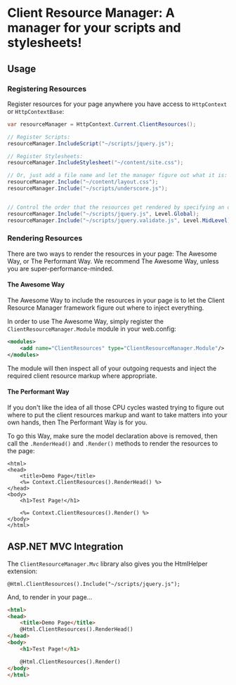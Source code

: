 # Client Resource Manager:  A manager for your scripts and stylesheets!

## Usage

### Registering Resources

Register resources for your page anywhere you have access to `HttpContext` or `HttpContextBase`:

```c#
var resourceManager = HttpContext.Current.ClientResources();

// Register Scripts:
resourceManager.IncludeScript("~/scripts/jquery.js");

// Register Stylesheets:
resourceManager.IncludeStylesheet("~/content/site.css");

// Or, just add a file name and let the manager figure out what it is:
resourceManager.Include("~/content/layout.css");
resourceManager.Include("~/scripts/underscore.js");


// Control the order that the resources get rendered by specifying an optional Level:
resourceManager.Include("~/scripts/jquery.js", Level.Global);
resourceManager.Include("~/scripts/jquery.validate.js", Level.MidLevel);
```

### Rendering Resources

There are two ways to render the resources in your page: The Awesome Way, or The Performant Way.
We recommend The Awesome Way, unless you are super-performance-minded.

#### The Awesome Way
The Awesome Way to include the resources in your page is to let the Client Resource Manager framework figure out where to inject everything.

In order to use The Awesome Way, simply register the `ClientResourceManager.Module` module in your web.config:

```xml
<modules>
	<add name="ClientResources" type="ClientResourceManager.Module"/>
</modules>
```

The module will then inspect all of your outgoing requests and inject the required client resource markup where appropriate.


#### The Performant Way

If you don't like the idea of all those CPU cycles wasted trying to figure out where to put the client resources markup and want to take matters into your own hands, then The Performant Way is for you.

To go this Way, make sure the model declaration above is removed, then call the `.RenderHead()` and `.Render()` methods to render the resources to the page:

```aspx-cs
<html>
<head>
	<title>Demo Page</title>
	<%= Context.ClientResources().RenderHead() %>
</head>
<body>
	<h1>Test Page!</h1>

	<%= Context.ClientResources().Render() %>
</body>
</html>
```


## ASP.NET MVC Integration

The `ClientResourceManager.Mvc` library also gives you the HtmlHelper extension:

```razor-cs
@Html.ClientResources().Include("~/scripts/jquery.js");
```


And, to render in your page...

```html
<html>
<head>
	<title>Demo Page</title>
	@Html.ClientResources().RenderHead()
</head>
<body>
	<h1>Test Page!</h1>

	@Html.ClientResources().Render()
</body>
</html>
```

